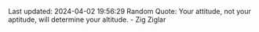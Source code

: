 Last updated: 2024-04-02 19:56:29
Random Quote: Your attitude, not your aptitude, will determine your altitude. - Zig Ziglar